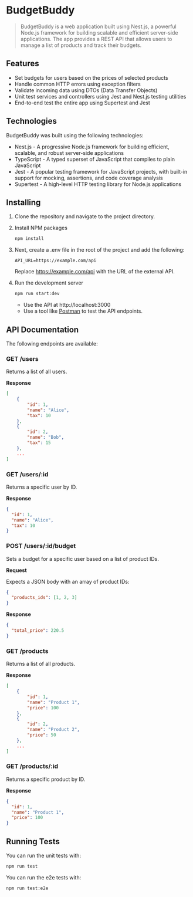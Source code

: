 
# BudgetBuddy
> BudgetBuddy is a web application built using Nest.js, a powerful Node.js framework for building scalable and efficient server-side applications. The app provides a REST API that allows users to manage a list of products and track their budgets.

## Features
- Set budgets for users based on the prices of selected products
- Handle common HTTP errors using exception filters
- Validate incoming data using DTOs (Data Transfer Objects)
- Unit test services and controllers using Jest and Nest.js testing utilities
- End-to-end test the entire app using Supertest and Jest

## Technologies
BudgetBuddy was built using the following technologies:

- Nest.js - A progressive Node.js framework for building efficient, scalable, and robust server-side applications
- TypeScript - A typed superset of JavaScript that compiles to plain JavaScript
- Jest - A popular testing framework for JavaScript projects, with built-in support for mocking, assertions, and code coverage analysis
- Supertest - A high-level HTTP testing library for Node.js applications

## Installing
1. Clone the repository and navigate to the project directory.

2. Install NPM packages
    ```bash
    npm install
    ```

3. Next, create a .env file in the root of the project and add the following:
    ```env
    API_URL=https://example.com/api
    ```
    Replace https://example.com/api with the URL of the external API.

4. Run the development server
    ```bash
    npm run start:dev
    ```
    - Use the API at http://localhost:3000
    - Use a tool like [Postman](https://www.postman.com/) to test the API endpoints.

## API Documentation
The following endpoints are available:

### GET /users

Returns a list of all users.


**Response**
```json
[
    {
        "id": 1,
        "name": "Alice",
        "tax": 10
    },
    {
        "id": 2,
        "name": "Bob",
        "tax": 15
    },
    ...
]
```

### GET /users/:id

Returns a specific user by ID.

**Response**
```json
{
  "id": 1,
  "name": "Alice",
  "tax": 10
}
```

### POST /users/:id/budget
Sets a budget for a specific user based on a list of product IDs.

**Request**

Expects a JSON body with an array of product IDs:
```json
{
  "products_ids": [1, 2, 3]
}
```

**Response**
```json
{
  "total_price": 220.5
}
```

### GET /products
Returns a list of all products.

**Response**
```json
[
    {
        "id": 1,
        "name": "Product 1",
        "price": 100
    },
    {
        "id": 2,
        "name": "Product 2",
        "price": 50
    },
    ...
]
```

### GET /products/:id
Returns a specific product by ID.

**Response**
```json
{
  "id": 1,
  "name": "Product 1",
  "price": 100
}
```

## Running Tests
You can run the unit tests with:
```bash
npm run test
```

You can run the e2e tests with:
```bash
npm run test:e2e
```
